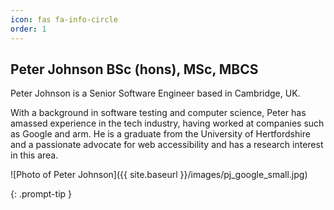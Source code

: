 ```yaml
---
icon: fas fa-info-circle
order: 1
---
```


## Peter Johnson BSc (hons), MSc, MBCS

Peter Johnson is a Senior Software Engineer based in Cambridge, UK.

With a background in software testing and computer science, Peter has amassed experience in the
tech industry, having worked at companies such as Google and arm. He is a graduate from the
University of Hertfordshire and a passionate advocate for web accessibility and has a research
interest in this area.

![Photo of Peter Johnson]({{ site.baseurl }}/images/pj_google_small.jpg)

{: .prompt-tip }
